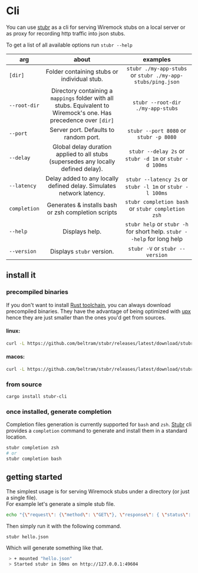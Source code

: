 # Cli

You can use [stubr](https://github.com/beltram/stubr) as a cli for serving Wiremock stubs on a local server or as proxy for recording http traffic into
json stubs.  

To get a list of all available options run `stubr --help`

| arg          |                                                       about                                                        |                                examples                                 |
|--------------|:------------------------------------------------------------------------------------------------------------------:|:-----------------------------------------------------------------------:|
| `[dir]`      |                                    Folder containing stubs or individual stub.                                     |       `stubr ./my-app-stubs` or `stubr ./my-app-stubs/ping.json`        |
| `--root-dir` | Directory containing a `mappings` folder with all stubs. Equivalent to Wiremock's one. Has precedence over `[dir]` |                    `stubr --root-dir ./my-app-stubs`                    |
| `--port`     |                                       Server port. Defaults to random port.                                        |                 `stubr --port 8080` or `stubr -p 8080`                  |
| `--delay`    |                 Global delay duration applied to all stubs (supersedes any locally defined delay).                 |         `stubr --delay 2s` or `stubr -d 1m` or `stubr -d 100ms`         |
| `--latency`  |                        Delay added to any locally defined delay. Simulates network latency.                        |        `stubr --latency 2s` or `stubr -l 1m` or `stubr -l 100ms`        |
| `completion` |                                Generates & installs bash or zsh completion scripts                                 |            `stubr completion bash` or `stubr completion zsh`            |
| `--help`     |                                                   Displays help.                                                   | `stubr help` or `stubr -h` for short help. `stubr --help` for long help |
| `--version`  |                                             Displays `stubr` version.                                              |                     `stubr -V` or `stubr --version`                     |

## install it
### precompiled binaries

If you don't want to install [Rust toolchain](https://rustup.rs/), you can always download precompiled binaries. They
have the advantage of being optimized with [upx](https://upx.github.io/) hence they are just smaller than the ones you'd
get from sources.

#### linux:
```bash
curl -L https://github.com/beltram/stubr/releases/latest/download/stubr-linux.tar.gz | tar xz - -C /usr/local/bin
```

#### macos:
```bash
curl -L https://github.com/beltram/stubr/releases/latest/download/stubr-macos.tar.gz | tar xz - -C /usr/local/bin
```

### from source
```bash
cargo install stubr-cli
```

### once installed, generate completion

Completion files generation is currently supported for `bash` and `zsh`. [Stubr](https://github.com/beltram/stubr) cli provides a `completion` command to
generate and install them in a standard location.

```bash
stubr completion zsh
# or
stubr completion bash
```

## getting started

The simplest usage is for serving Wiremock stubs under a directory (or just a single file).  
For example let's generate a simple stub file.

```bash
echo "{\"request\": {\"method\": \"GET\"}, \"response\": { \"status\": 200 }}" > hello.json
```

Then simply run it with the following command.

```bash
stubr hello.json
```

Which will generate something like that.

```bash
 > + mounted "hello.json"
 > Started stubr in 50ms on http://127.0.0.1:49604
```